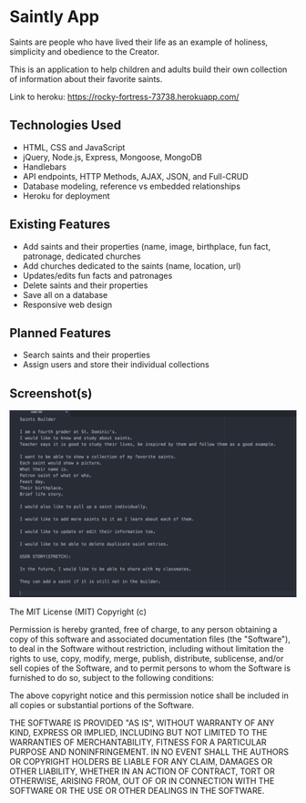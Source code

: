 # Saintly App

Saints are people who have lived their life as an example of holiness, simplicity and obedience to the Creator.

This is an application to help children and adults build their own collection of information about their favorite saints.

Link to heroku: https://rocky-fortress-73738.herokuapp.com/

## Technologies Used

* HTML, CSS and JavaScript
* jQuery, Node.js, Express, Mongoose, MongoDB
* Handlebars
* API endpoints, HTTP Methods,  AJAX, JSON, and Full-CRUD
* Database modeling, reference vs embedded relationships
* Heroku for deployment

## Existing Features

* Add saints and their properties (name, image, birthplace, fun fact, patronage, dedicated churches
* Add churches dedicated to the saints (name, location, url)
* Updates/edits fun facts and patronages
* Delete saints and their properties
* Save all on a database
* Responsive web design

## Planned Features

* Search saints and their properties
* Assign users and store their individual collections

## Screenshot(s)

![picture alt](https://github.com/cloverharvest/saintly/blob/master/public/images/Screen%20Shot%202016-04-11%20at%202.24.25%20PM.png "User Story")


The MIT License (MIT)
Copyright (c) <year> <copyright holders>

Permission is hereby granted, free of charge, to any person obtaining a copy of this software and associated documentation files (the "Software"), to deal in the Software without restriction, including without limitation the rights to use, copy, modify, merge, publish, distribute, sublicense, and/or sell copies of the Software, and to permit persons to whom the Software is furnished to do so, subject to the following conditions:

The above copyright notice and this permission notice shall be included in all copies or substantial portions of the Software.

THE SOFTWARE IS PROVIDED "AS IS", WITHOUT WARRANTY OF ANY KIND, EXPRESS OR IMPLIED, INCLUDING BUT NOT LIMITED TO THE WARRANTIES OF MERCHANTABILITY, FITNESS FOR A PARTICULAR PURPOSE AND NONINFRINGEMENT. IN NO EVENT SHALL THE AUTHORS OR COPYRIGHT HOLDERS BE LIABLE FOR ANY CLAIM, DAMAGES OR OTHER LIABILITY, WHETHER IN AN ACTION OF CONTRACT, TORT OR OTHERWISE, ARISING FROM, OUT OF OR IN CONNECTION WITH THE SOFTWARE OR THE USE OR OTHER DEALINGS IN THE SOFTWARE.
